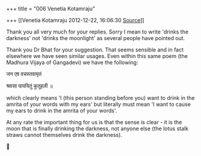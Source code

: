 +++
title = "006 Venetia Kotamraju"

+++
[[Venetia Kotamraju	2012-12-22, 16:06:30 [Source](https://groups.google.com/g/samskrita/c/nPs3xT-tZAU)]]



Thank you all very much for your replies. Sorry I mean to write 'drinks the darkness' not 'drinks the moonlight' as several people have pointed out. 

  

Thank you Dr Bhat for your suggestion. That seems sensible and in fact elsewhere we have seen similar usages. Even within this same poem (the Madhura Vijaya of Gangadevi) we have the following:

  

जन एष वचस्तवामृतं

श्रवसा पाययितुं कुतूहली ॥

  

which clearly means 'I (this person standing before you) want to drink in the amrita of your words with my ears' but literally must mean 'I want to cause my ears to drink in the amrita of your words'. 

  

At any rate the important thing for us is that the sense is clear - it is the moon that is finally drinking the darkness, not anyone else (the lotus stalk straws cannot themselves drink the darkness). 



